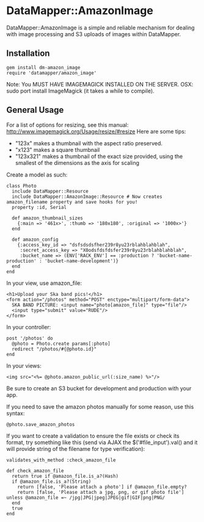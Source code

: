 DataMapper::AmazonImage
==============================================

DataMapper::AmazonImage is a simple and reliable mechanism for dealing with image processing and S3 uploads of images within DataMapper.

Installation
-------------

    gem install dm-amazon_image
    require 'datamapper/amazon_image'

Note: You MUST HAVE IMAGEMAGICK INSTALLED ON THE SERVER. OSX: sudo port install ImageMagick (it takes a while to compile).

General Usage
-------------

For a list of options for resizing, see this manual: http://www.imagemagick.org/Usage/resize/#resize
Here are some tips:

* "123x" makes a thumbnail with the aspect ratio preserved.
* "x123" makes a square thumbnail
* "123x321" makes a thumbnail of the exact size provided, using the smallest of the dimensions as the axis for scaling

Create a model as such:

    class Photo
      include DataMapper::Resource
      include DataMapper::AmazonImage::Resource # Now creates amazon_filename property and save hooks for you!
      property :id, Serial

      def amazon_thumbnail_sizes
        {:main => '461x>', :thumb => '180x180', :original => '1000x>'}
      end

      def amazon_config
        {:access_key_id => "dsfsdsdsfher239r8yu23rblahblahblah",
         :secret_access_key => "X0odsfdsfdsfer239r8yu23rblahblahblah",
         :bucket_name => (ENV['RACK_ENV'] == :production ? 'bucket-name-production' : 'bucket-name-development')}
      end
    end

In your view, use amazon_file:

    <h1>Upload your Ska band pics!</h1>
    <form action="/photos" method="POST" enctype="multipart/form-data">
      SKA BAND PICTURE: <input name="photo[amazon_file]" type="file"/>
      <input type="submit" value="RUDE"/>
    </form>

In your controller:

    post '/photos' do
      @photo = Photo.create params[:photo]
      redirect "/photos/#{@photo.id}"
    end

In your views:

    <img src="<%= @photo.amazon_public_url(:size_name) %>"/>

Be sure to create an S3 bucket for development and production with your app.

If you need to save the amazon photos manually for some reason, use this syntax:

    @photo.save_amazon_photos

If you want to create a validation to ensure the file exists or check its format, try something like this (send via AJAX the $('#file_input').val() and it will provide string of the filename for type verification):

    validates_with_method :check_amazon_file

    def check_amazon_file
      return true if @amazon_file.is_a?(Hash)
      if @amazon_file.is_a?(String)
        return [false, 'Please attach a photo'] if @amazon_file.empty?
        return [false, 'Please attach a jpg, png, or gif photo file'] unless @amazon_file =~ /jpg|JPG|jpeg|JPEG|gif|GIF|png|PNG/
      end
      true
    end
